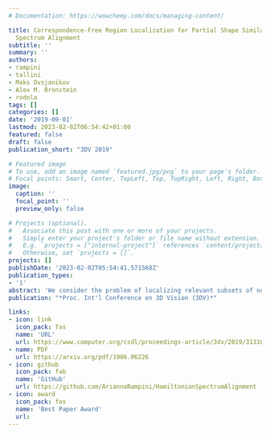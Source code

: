 ```yaml
---
# Documentation: https://wowchemy.com/docs/managing-content/

title: Correspondence-Free Region Localization for Partial Shape Similarity via Hamiltonian
  Spectrum Alignment
subtitle: ''
summary: ''
authors:
- rampini
- tallini
- Maks Ovsjanikov
- Alex M. Bronstein
- rodola
tags: []
categories: []
date: '2019-09-01'
lastmod: 2023-02-02T06:54:42+01:00
featured: false
draft: false
publication_short: "3DV 2019"

# Featured image
# To use, add an image named `featured.jpg/png` to your page's folder.
# Focal points: Smart, Center, TopLeft, Top, TopRight, Left, Right, BottomLeft, Bottom, BottomRight.
image:
  caption: ''
  focal_point: ''
  preview_only: false

# Projects (optional).
#   Associate this post with one or more of your projects.
#   Simply enter your project's folder or file name without extension.
#   E.g. `projects = ["internal-project"]` references `content/project/deep-learning/index.md`.
#   Otherwise, set `projects = []`.
projects: []
publishDate: '2023-02-02T05:54:41.571568Z'
publication_types:
- '1'
abstract: 'We consider the problem of localizing relevant subsets of non-rigid geometric shapes given only a partial 3D query as the input. Such problems arise in several challenging tasks in 3D vision and graphics, including partial shape similarity, retrieval, and non-rigid correspondence. We phrase the problem as one of alignment between short sequences of eigenvalues of basic differential operators, which are constructed upon a scalar function defined on the 3D surfaces. Our method therefore seeks for a scalar function that entails this alignment. Differently from existing approaches, we do not require solving for a correspondence between the query and the target, therefore greatly simplifying the optimization process; our core technique is also descriptor-free, as it is driven by the geometry of the two objects as encoded in their operator spectra. We further show that our spectral alignment algorithm provides a remarkably simple alternative to the recent shape-from-spectrum reconstruction approaches. For both applications, we demonstrate improvement over the state-of-the-art either in terms of accuracy or computational cost.'
publication: "*Proc. Int'l Conference on 3D Vision (3DV)*"

links:
- icon: link
  icon_pack: fas
  name: 'URL'
  url: https://www.computer.org/csdl/proceedings-article/3dv/2019/313100a037/1ezRALztN1m
- name: PDF
  url: https://arxiv.org/pdf/1906.06226
- icon: github
  icon_pack: fab
  name: 'GitHub'
  url: https://github.com/AriannaRampini/HamiltonianSpectrumAlignment
- icon: award
  icon_pack: fas
  name: 'Best Paper Award'
  url: 
---
```

